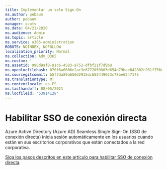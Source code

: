 ```yaml
---
title: Implementar un solo Sign-On
ms.author: pebaum
author: pebaum
manager: scotv
ms.date: 04/21/2020
ms.audience: Admin
ms.topic: article
ms.service: o365-administration
ROBOTS: NOINDEX, NOFOLLOW
localization_priority: Normal
ms.collection: Adm_O365
ms.custom: ''
ms.assetid: 998d9af8-91c6-4583-a752-dfbf21f7d9b8
ms.openlocfilehash: 070f6a6606e2ac3e6772050803d654d79bae642802c931f756d1c1ac3421f34d
ms.sourcegitcommit: b5f7da89a650d2915dc652449623c78be6247175
ms.translationtype: MT
ms.contentlocale: es-ES
ms.lasthandoff: 08/05/2021
ms.locfileid: "53914128"
---
```

# <a name="enable-seamless-sso"></a>Habilitar SSO de conexión directa

Azure Active Directory (Azure AD) Seamless Single Sign-On (SSO de conexión directa) inicia sesión automáticamente en los usuarios cuando están en sus escritorios corporativos que están conectados a la red corporativa.
  
[Siga los pasos descritos en este artículo para habilitar SSO de conexión directa](https://docs.microsoft.com/azure/active-directory/connect/active-directory-aadconnect-sso-quick-start)
  

